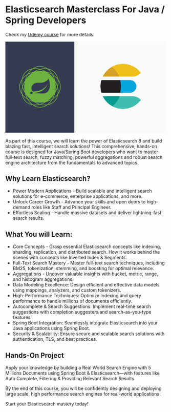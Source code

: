 #  Elasticsearch Masterclass For Java / Spring Developers

Check my [Udemy course](https://www.udemy.com/course/elasticsearch-java/?referralCode=8DB57EEF228494D56A16) for more details.

![](.doc/elasticsearch-course.png)

As part of this course, we will learn the power of Elasticsearch 8 and build blazing fast, intelligent search solutions! This comprehensive, hands-on course is designed for Java/Spring Boot developers who want to master full-text search, fuzzy matching, powerful aggregations and robust search engine architecture from the fundamentals to advanced topics.

## Why Learn Elasticsearch?

- Power Modern Applications - Build scalable and intelligent search solutions for e-commerce, enterprise applications, and more.
- Unlock Career Growth - Advance your skills and open doors to high-demand roles like Staff and Principal Engineer.
- Effortless Scaling - Handle massive datasets and deliver lightning-fast search results.

## What You will Learn:

- Core Concepts - Grasp essential Elasticsearch concepts like indexing, sharding, replication, and distributed search. How it works behind the scenes with concepts like Inverted Index & Segments.
- Full-Text Search Mastery - Master full-text search techniques, including BM25, tokenization, stemming, and boosting for optimal relevance.
- Aggregations - Uncover valuable insights with bucket, metric, range, and histogram aggregations.
- Data Modeling Excellence: Design efficient and effective data models using mappings, analyzers, and custom tokenizers.
- High-Performance Techniques: Optimize indexing and query performance to handle millions of documents efficiently.
- Autocomplete & Search Suggestions: Implement real-time search suggestions with completion suggesters and search-as-you-type features.
- Spring Boot Integration: Seamlessly integrate Elasticsearch into your Java applications using Spring Boot.
- Security & Scalability: Ensure secure and scalable search solutions with authentication, TLS, and best practices.

## Hands-On Project

Apply your knowledge by building a Real World Search Engine with 5 Millions Documents using Spring Boot & Elasticsearch—with features like Auto Complete, Filtering & Providing Relevant Search Results.

By the end of this course, you will be confidently designing and deploying large scale, high performance search engines for real-world applications.

Start your Elasticsearch mastery today!